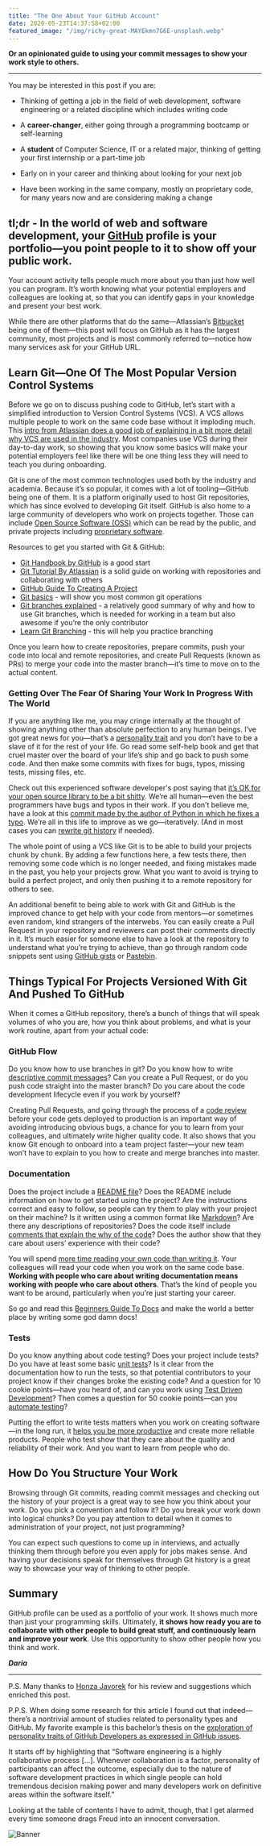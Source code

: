 ```yaml
---
title: "The One About Your GitHub Account"
date: 2020-05-23T14:37:58+02:00
featured_image: "/img/richy-great-MAYEkmn7G6E-unsplash.webp"
---
```


**Or an opinionated guide to using your commit messages to show your work style to others.**

---

You may be interested in this post if you are:

* Thinking of getting a job in the field of web development, software engineering or a related discipline which includes writing code
* A **career-changer**, either going through a programming bootcamp or self-learning
* A **student** of Computer Science, IT or a related major, thinking of getting your first internship or a part-time job

* Early on in your career and thinking about looking for your next job
* Have been working in the same company, mostly on proprietary code, for many years now and are considering making a change

## tl;dr - In the world of web and software development, your [GitHub](https://github.com/) profile is your portfolio—you point people to it to show off your public work.

Your account activity tells people much more about you than just how well you can program. It’s worth knowing what your potential employers and colleagues are looking at, so that you can identify gaps in your knowledge and present your best work.

While there are other platforms that do the same—Atlassian’s [Bitbucket](https://bitbucket.org/) being one of them—this post will focus on GitHub as it has the largest community, most projects and is most commonly referred to—notice how many services ask for your GitHub URL.

## Learn Git—One Of The Most Popular Version Control Systems

Before we go on to discuss pushing code to GitHub, let’s start with a simplified introduction to Version Control Systems (VCS). A VCS allows multiple people to work on the same code base without it imploding much. This [intro from Atlassian does a good job of explaining in a bit more detail why VCS are used in the industry](https://www.atlassian.com/git/tutorials/what-is-version-control). Most companies use VCS during their day-to-day work, so showing that you know some basics will make your potential employers feel like there will be one thing less they will need to teach you during onboarding.

Git is one of the most common technologies used both by the industry and academia. Because it’s so popular, it comes with a lot of tooling—GitHub being one of them. It is a platform originally used to host Git repositories, which has since evolved to developing Git itself. GitHub is also home to a large community of developers who work on projects together. Those can include [Open Source Software (OSS)](https://learning.lpi.org/en/learning-materials/010-160/1/1.3/1.3_01/) which can be read by the public, and private projects including [proprietary software](https://en.wikipedia.org/wiki/Proprietary_software).

Resources to get you started with Git & GitHub:

* [Git Handbook by GitHub](https://guides.github.com/introduction/git-handbook/) is a good start
* [Git Tutorial By Atlassian](https://www.atlassian.com/git/tutorials/setting-up-a-repository) is a solid guide on working with repositories and collaborating with others
* [GitHub Guide To Creating A Project](https://guides.github.com/activities/hello-world/)
* [Git basics](http://rogerdudler.github.io/git-guide/) - will show you most common git operations
* [Git branches explained](https://www.youtube.com/watch?v=JTE2Fn_sCZs) - a relatively good summary of why and how to use Git branches, which is needed for working in a team but also awesome if you’re the only contributor
* [Learn Git Branching](https://learngitbranching.js.org/) - this will help you practice branching

Once you learn how to create repositories, prepare commits, push your code into local and remote repositories, and create Pull Requests (known as PRs) to merge your code into the master branch—it’s time to move on to the actual content.

### Getting Over The Fear Of Sharing Your Work In Progress With The World

If you are anything like me, you may cringe internally at the thought of showing anything other than absolute perfection to any human beings. I’ve got great news for you—that’s a [personality trait](https://en.wikipedia.org/wiki/Perfectionism_(psychology)) and you don’t have to be a slave of it for the rest of your life. Go read some self-help book and get that cruel master over the board of your life’s ship and go back to push some code. And then make some commits with fixes for bugs, typos, missing tests, missing files, etc.

Check out this experienced software developer's post saying that [it’s OK for your open source library to be a bit shitty](https://www.drmaciver.com/2015/04/its-ok-for-your-open-source-library-to-be-a-bit-shitty/). We’re all human—even the best programmers have bugs and typos in their work. If you don’t believe me, have a look at this [commit made by the author of Python in which he fixes a typo](https://github.com/gvanrossum/500lines/commit/aff34bb8b6ed8d5cfe6da5cc0ce3438f72d34522). We’re all in this life to improve as we go—iteratively. (And in most cases you can [rewrite git history](https://stackoverflow.com/questions/8981194/changing-git-commit-message-after-push-given-that-no-one-pulled-from-remote) if needed).

The whole point of using a VCS like Git is to be able to build your projects chunk by chunk. By adding a few functions here, a few tests there, then removing some code which is no longer needed, and fixing mistakes made in the past, you help your projects grow. What you want to avoid is trying to build a perfect project, and only then pushing it to a remote repository for others to see.

An additional benefit to being able to work with Git and GitHub is the improved chance to get help with your code from mentors—or sometimes even random, kind strangers of the interwebs. You can easily create a Pull Request in your repository and reviewers can post their comments directly in it. It’s much easier for someone else to have a look at the repository to understand what you’re trying to achieve, than go through random code snippets sent using [GitHub gists](https://gist.github.com/) or [Pastebin](https://pastebin.com/).

## Things Typical For Projects Versioned With Git And Pushed To GitHub

When it comes a GitHub repository, there’s a bunch of things that will speak volumes of who you are, how you think about problems, and what is your work routine, apart from your actual code:

### GitHub Flow

Do you know how to use branches in git? Do you know how to write [descriptive commit messages](https://chris.beams.io/posts/git-commit/)? Can you create a Pull Request, or do you push code straight into the master branch? Do you care about the code development lifecycle even if you work by yourself?

Creating Pull Requests, and going through the process of a [code review](https://smartbear.com/learn/code-review/what-is-code-review/) before your code gets deployed to production is an important way of avoiding introducing obvious bugs, a chance for you to learn from your colleagues, and ultimately write higher quality code. It also shows that you know Git enough to onboard into a team project faster—your new team won’t have to explain to you how to create and merge branches into master.

### Documentation

Does the project include a [README file](https://help.github.com/en/github/creating-cloning-and-archiving-repositories/about-readmes)? Does the README include information on how to get started using the project? Are the instructions correct and easy to follow, so people can try them to play with your project on their machine? Is it written using a common format like [Markdown](https://guides.github.com/features/mastering-markdown/)? Are there any descriptions of repositories? Does the code itself include [comments that explain the why of the code](https://blog.codinghorror.com/code-tells-you-how-comments-tell-you-why/)? Does the author show that they care about users’ experience with their code?

You will spend [more time reading your own code than writing it](https://www.goodreads.com/quotes/835238-indeed-the-ratio-of-time-spent-reading-versus-writing-is). Your colleagues will read your code when you work on the same code base. **Working with people who care about writing documentation means working with people who care about others**. That’s the kind of people you want to be around, particularly when you’re just starting your career.

So go and read this [Beginners Guide To Docs](https://www.writethedocs.org/guide/writing/beginners-guide-to-docs/) and make the world a better place by writing some god damn docs!

### Tests

Do you know anything about code testing? Does your project include tests? Do you have at least some basic [unit tests](http://softwaretestingfundamentals.com/unit-testing/)? Is it clear from the documentation how to run the tests, so that potential contributors to your project know if their changes broke the existing code? And a question for 10 cookie points—have you heard of, and can you work using [Test Driven Development](https://www.freecodecamp.org/news/test-driven-development-what-it-is-and-what-it-is-not-41fa6bca02a2/)? Then comes a question for 50 cookie points—can you [automate testing](https://smartbear.com/learn/automated-testing/what-is-automated-testing/)?

Putting the effort to write tests matters when you work on creating software—in the long run, it [helps you be more productive](https://medium.com/@richbray/why-should-you-write-tests-910a3175d33c) and create more reliable products. People who test show that they care about the quality and reliability of their work. And you want to learn from people who do.

## How Do You Structure Your Work

Browsing through Git commits, reading commit messages and checking out the history of your project is a great way to see how you think about your work. Do you pick a convention and follow it? Do you break your work down into logical chunks? Do you pay attention to detail when it comes to administration of your project, not just programming?

You can expect such questions to come up in interviews, and actually thinking them through before you even apply for jobs makes sense. And having your decisions speak for themselves through Git history is a great way to showcase your way of thinking to other people.

## Summary

GitHub profile can be used as a portfolio of your work. It shows much more than just your programming skills. Ultimately, **it shows how ready you are to collaborate with other people to build great stuff, and continuously learn and improve your work**. Use this opportunity to show other people how you think and work.

_**Daria**_

---

P.S. Many thanks to [Honza Javorek](https://honzajavorek.cz/) for his review and suggestions which enriched this post.

P.P.S. When doing some research for this article I found out that indeed—there’s a nontrivial amount of studies related to personality types and GitHub. My favorite example is this bachelor’s thesis on the [exploration of personality traits of GitHub Developers as expressed in GitHub issues](https://elib.uni-stuttgart.de/handle/11682/10641).

It starts off by highlighting that “Software engineering is a highly collaborative process [...]. Whenever collaboration is a factor, personality of participants can affect the outcome, especially due to the nature of software development practices in which single people can hold tremendous decision making power and many developers work on definitive areas within the software itself.”

Looking at the table of contents I have to admit, though, that I get alarmed every time someone drags Freud into an innocent conversation.

![Banner](/images/dg-tcp.webp)
